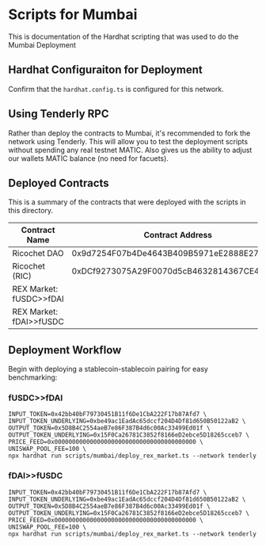 # Scripts for Mumbai 
This is documentation of the Hardhat scripting that was used to do the Mumbai Deployment

## Hardhat Configuraiton for Deployment
Confirm that the `hardhat.config.ts` is configured for this network.

## Using Tenderly RPC
Rather than deploy the contracts to Mumbai, it's recommended to fork the network using Tenderly. This will allow you to test the deployment scripts without spending any real testnet MATIC. Also gives us the ability to adjust our wallets MATIC balance (no need for facuets).

## Deployed Contracts
This is a summary of the contracts that were deployed with the scripts in this directory. 

| Contract Name | Contract Address | Deployment Script |
|---------------|------------------|-------------------|
| Ricochet DAO | 0x9d7254F07b4De4643B409B5971eE2888E279417F | NA |
| Ricochet (RIC) | 0xDCf9273075A29F0070d5cB4632814367CE4350aE | NA |
| REX Market: fUSDC>>fDAI |  | `./deploy_rex_market.ts` | 
| REX Market: fDAI>>fUSDC |  | `./deploy_rex_market.ts` |


## Deployment Workflow
Begin with deploying a stablecoin-stablecoin pairing for easy benchmarking:
### fUSDC>>fDAI
```shell
INPUT_TOKEN=0x42bb40bF79730451B11f6De1CbA222F17b87Afd7 \
INPUT_TOKEN_UNDERLYING=0xbe49ac1EadAc65dccf204D4Df81d650B50122aB2 \
OUTPUT_TOKEN=0x5D8B4C2554aeB7e86F387B4d6c00Ac33499Ed01f \
OUTPUT_TOKEN_UNDERLYING=0x15F0Ca26781C3852f8166eD2ebce5D18265cceb7 \
PRICE_FEED=0x0000000000000000000000000000000000000000 \
UNISWAP_POOL_FEE=100 \
npx hardhat run scripts/mumbai/deploy_rex_market.ts --network tenderly
```
### fDAI>>fUSDC
```shell
INPUT_TOKEN=0x42bb40bF79730451B11f6De1CbA222F17b87Afd7 \
INPUT_TOKEN_UNDERLYING=0xbe49ac1EadAc65dccf204D4Df81d650B50122aB2 \
OUTPUT_TOKEN=0x5D8B4C2554aeB7e86F387B4d6c00Ac33499Ed01f \
OUTPUT_TOKEN_UNDERLYING=0x15F0Ca26781C3852f8166eD2ebce5D18265cceb7 \
PRICE_FEED=0x0000000000000000000000000000000000000000 \
UNISWAP_POOL_FEE=100 \
npx hardhat run scripts/mumbai/deploy_rex_market.ts --network tenderly
```